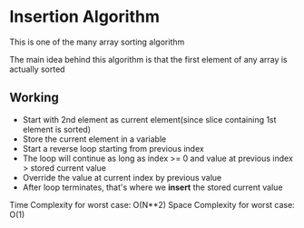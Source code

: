 # Insertion Algorithm

This is one of the many array sorting algorithm

The main idea behind this algorithm is that the first element of any array is actually sorted

## Working

- Start with 2nd element as current element(since slice containing 1st element is sorted)
- Store the current element in a variable
- Start a reverse loop starting from previous index
- The loop will continue as long as index >= 0 and value at previous index > stored current value
- Override the value at current index by previous value
- After loop terminates, that's where we **insert** the stored current value

Time Complexity for worst case: O(N\*\*2)
Space Complexity for worst case: O(1)
